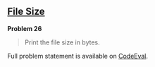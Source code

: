[File Size][ce]
---------------

**Problem 26**

> Print the file size in bytes.

Full problem statement is available on [CodeEval][ce].

[ce]: https://www.codeeval.com/browse/26/
      "View problem statement on CodeEval"
